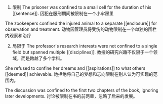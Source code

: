 1. 限制
The prisoner was confined to a small cell for the duration of his [[sentence]].
囚犯在服刑期间被限制在一个小牢房里

The zookeepers confined the injured animal to a separate [[enclosure]] for observation and treatment.
动物园管理员将受伤的动物限制在一个单独的围栏内观察和治疗

2. 局限于
The professor's research interests were not confined to a single field but spanned multiple [[disciplines]].
教授的研究兴趣不仅限于一个领域，而是跨越了多个学科。

She refused to confine her dreams and [[aspirations]] to what others [[deemed]] achievable.
她拒绝将自己的梦想和志向限制在别人认为可实现的范围内。

The discussion was confined to the first two chapters of the book, ignoring later developments.
讨论被限制在书的前两章，忽略了后来的发展。

